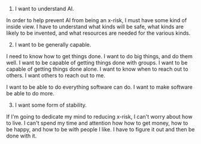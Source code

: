 1. I want to understand AI.

 In order to help prevent AI from being an x-risk, I must have some kind of inside view. I have to understand what kinds will be safe, what kinds are likely to be invented, and what resources are needed for the various kinds.

2. I want to be generally capable.

 I need to know how to get things done. I want to do big things, and do them well. I want to be capable of getting things done with groups. I want to be capable of getting things done alone. I want to know when to reach out to others. I want others to reach out to me.

 I want to be able to do everything software can do. I want to make software be able to do more.

3. I want some form of stability.

 If I'm going to dedicate my mind to reducing x-risk, I can't worry about how to live. I can't spend my time and attention how how to get money, how to be happy, and how to be with people I like. I have to figure it out and then be done with it.
